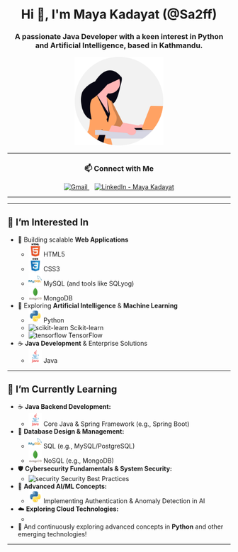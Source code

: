 <div align="center">
  <h1>Hi 👋, I'm Maya Kadayat (@Sa2ff)</h1>
  <h3>A passionate Java Developer with a keen interest in Python and Artificial Intelligence, based in Kathmandu.</h3>
  <a href="https://github.com/Sa2ff"> <!-- Optional: Make your avatar a link to your profile -->
    <img src="avtar7.svg" alt="Maya Kadayat - Sa2ff" width="200"/>
    <!-- 
      If avtar7.svg is in an 'assets' folder, use: src="assets/avtar7.svg"
      Alternatively, use the full raw GitHub URL:
      <img src="https://raw.githubusercontent.com/Sa2ff/Sa2ff/main/avtar7.svg" alt="Maya Kadayat - Sa2ff" width="200"/>
      (Ensure 'main' is your default branch name)
    -->
  </a>
</div>

---

<div align="center">
  <h3>📫 Connect with Me</h3>
  <p>
    <a href="mailto:mayakadayat020@gmail.com" target="_blank">
      <img src="https://simpleicons.org/icons/gmail.svg" alt="Gmail" height="30" width="40"/>
    </a>
       <!-- Adds a little space -->
    <a href="https://www.linkedin.com/in/maya-kadayat-7a949a2a5/" target="_blank">
      <img src="https://raw.githubusercontent.com/rahuldkjain/github-profile-readme-generator/master/src/images/icons/Social/linked-in-alt.svg" alt="LinkedIn - Maya Kadayat" height="30" width="40"/>
    </a>
  </p>
</div>

---

<!-- ... (Your top sections: Avatar, Name, Contact) ... -->

---

## 👀 I’m Interested In

*   🚀 Building scalable **Web Applications**
    *   <img src="https://raw.githubusercontent.com/devicons/devicon/master/icons/html5/html5-original-wordmark.svg" alt="html5" width="30" height="30"/> HTML5
    *   <img src="https://raw.githubusercontent.com/devicons/devicon/master/icons/css3/css3-original-wordmark.svg" alt="css3" width="30" height="30"/> CSS3
    *   <img src="https://raw.githubusercontent.com/devicons/devicon/master/icons/mysql/mysql-original-wordmark.svg" alt="mysql" width="30" height="30"/> MySQL (and tools like SQLyog)
    *   <img src="https://raw.githubusercontent.com/devicons/devicon/master/icons/mongodb/mongodb-original-wordmark.svg" alt="mongodb" width="30" height="30"/> MongoDB
*   🤖 Exploring **Artificial Intelligence** & **Machine Learning**
    *   <img src="https://raw.githubusercontent.com/devicons/devicon/master/icons/python/python-original.svg" alt="python" width="30" height="30"/> Python
    *   <img src="https://upload.wikimedia.org/wikipedia/commons/thumb/0/05/Scikit_learn_logo_small.svg/1200px-Scikit_learn_logo_small.svg.png" alt="scikit-learn" width="30" height="30"/> Scikit-learn
    *   <img src="https://www.tensorflow.org/images/tf_logo_social.png" alt="tensorflow" width="30" height="30"/> TensorFlow
*   ☕ **Java Development** & Enterprise Solutions
    *   <img src="https://raw.githubusercontent.com/devicons/devicon/master/icons/java/java-original-wordmark.svg" alt="java" width="30" height="30"/> Java

---

## 🌱 I’m Currently Learning

*   ☕ **Java Backend Development:**
    *   <img src="https://raw.githubusercontent.com/devicons/devicon/master/icons/java/java-original-wordmark.svg" alt="java" width="30" height="30"/> Core Java & Spring Framework (e.g., Spring Boot)
*   💾 **Database Design & Management:**
    *   <img src="https://raw.githubusercontent.com/devicons/devicon/master/icons/mysql/mysql-original-wordmark.svg" alt="mysql" width="30" height="30"/> SQL (e.g., MySQL/PostgreSQL)
    *   <img src="https://raw.githubusercontent.com/devicons/devicon/master/icons/mongodb/mongodb-original-wordmark.svg" alt="mongodb" width="30" height="30"/> NoSQL (e.g., MongoDB)
*   🛡️ **Cybersecurity Fundamentals & System Security:**
    *   <img src="https://www.svgrepo.com/show/395794/security-protection-shield.svg" alt="security" width="30" height="30"/> Security Best Practices
*   🤖 **Advanced AI/ML Concepts:**
    *   <img src="https://raw.githubusercontent.com/devicons/devicon/master/icons/python/python-original.svg" alt="python" width="30" height="30"/> Implementing Authentication & Anomaly Detection in AI
*   ☁️ **Exploring Cloud Technologies:**
    *   <!-- Add specific cloud services you're learning here, e.g., AWS Lambda, Azure Functions -->
*   🐍 And continuously exploring advanced concepts in **Python** and other emerging technologies!

---

<!-- ... (Your Collaboration, Pronouns/Fun Fact, Optional Stats sections) ... -->
